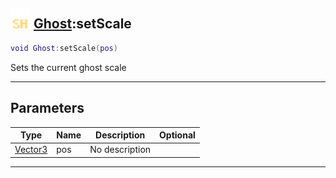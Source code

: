 ## <img src="../../.gitbook/assets/shared.png" width="32" height="32" /> [Ghost](../ghost/README.md):setScale

```lua
void Ghost:setScale(pos)
```

Sets the current ghost scale<br>

-----------------
## Parameters

| Type   | Name | Description | Optional |
| ------ | ---- | ----------- | -------: |
| [Vector3](../vector3/README.md) | pos | No description |  |


--------